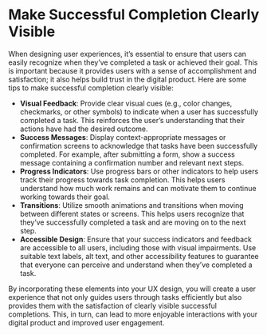 # Make Successful Completion Clearly Visible

When designing user experiences, it’s essential to ensure that users can easily recognize when they’ve completed a task or achieved their goal. This is important because it provides users with a sense of accomplishment and satisfaction; it also helps build trust in the digital product. Here are some tips to make successful completion clearly visible:

- **Visual Feedback**: Provide clear visual cues (e.g., color changes, checkmarks, or other symbols) to indicate when a user has successfully completed a task. This reinforces the user’s understanding that their actions have had the desired outcome.
- **Success Messages**: Display context-appropriate messages or confirmation screens to acknowledge that tasks have been successfully completed. For example, after submitting a form, show a success message containing a confirmation number and relevant next steps.
- **Progress Indicators**: Use progress bars or other indicators to help users track their progress towards task completion. This helps users understand how much work remains and can motivate them to continue working towards their goal.
- **Transitions**: Utilize smooth animations and transitions when moving between different states or screens. This helps users recognize that they’ve successfully completed a task and are moving on to the next step.
- **Accessible Design**: Ensure that your success indicators and feedback are accessible to all users, including those with visual impairments. Use suitable text labels, alt text, and other accessibility features to guarantee that everyone can perceive and understand when they’ve completed a task.

By incorporating these elements into your UX design, you will create a user experience that not only guides users through tasks efficiently but also provides them with the satisfaction of clearly visible successful completions. This, in turn, can lead to more enjoyable interactions with your digital product and improved user engagement.
